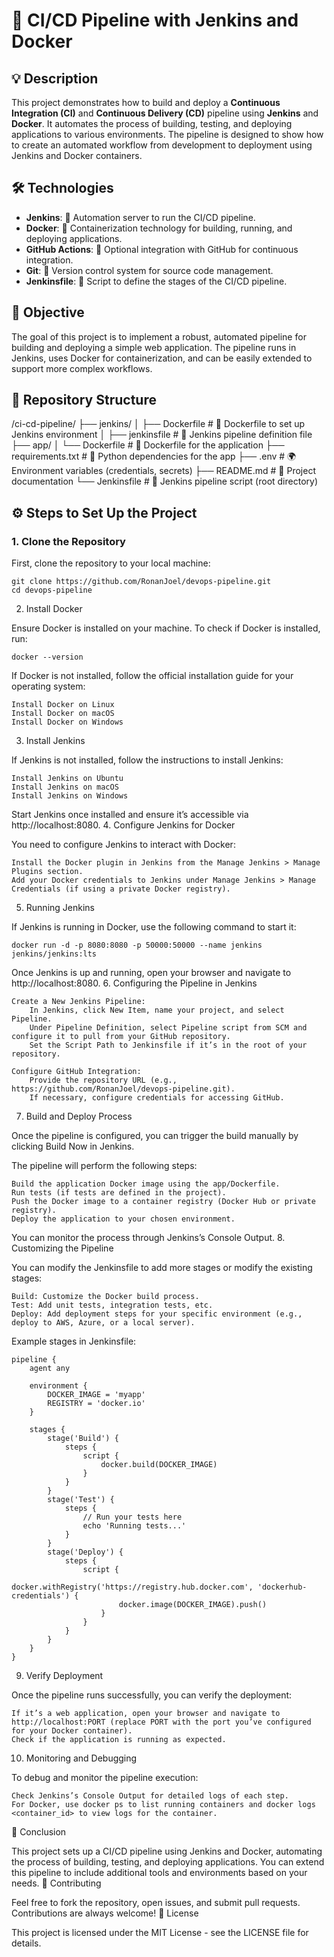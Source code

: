 # 🚀 CI/CD Pipeline with Jenkins and Docker

## 💡 Description

This project demonstrates how to build and deploy a **Continuous Integration (CI)** and **Continuous Delivery (CD)** pipeline using **Jenkins** and **Docker**. It automates the process of building, testing, and deploying applications to various environments. The pipeline is designed to show how to create an automated workflow from development to deployment using Jenkins and Docker containers.

## 🛠️ Technologies

- **Jenkins**: 🤖 Automation server to run the CI/CD pipeline.
- **Docker**: 🐳 Containerization technology for building, running, and deploying applications.
- **GitHub Actions**: 🔄 Optional integration with GitHub for continuous integration.
- **Git**: 📂 Version control system for source code management.
- **Jenkinsfile**: 📝 Script to define the stages of the CI/CD pipeline.

## 🎯 Objective

The goal of this project is to implement a robust, automated pipeline for building and deploying a simple web application. The pipeline runs in Jenkins, uses Docker for containerization, and can be easily extended to support more complex workflows.

## 📁 Repository Structure

/ci-cd-pipeline/ ├── jenkins/ │ ├── Dockerfile # 🐳 Dockerfile to set up Jenkins environment │ ├── jenkinsfile # 📝 Jenkins pipeline definition file ├── app/ │ └── Dockerfile # 🐳 Dockerfile for the application ├── requirements.txt # 📄 Python dependencies for the app ├── .env # 🌍 Environment variables (credentials, secrets) ├── README.md # 📑 Project documentation └── Jenkinsfile # 📝 Jenkins pipeline script (root directory)


## ⚙️ Steps to Set Up the Project

### 1. Clone the Repository

First, clone the repository to your local machine:

```
git clone https://github.com/RonanJoel/devops-pipeline.git
cd devops-pipeline
```

2. Install Docker

Ensure Docker is installed on your machine. To check if Docker is installed, run:

```
docker --version
```

If Docker is not installed, follow the official installation guide for your operating system:

    Install Docker on Linux
    Install Docker on macOS
    Install Docker on Windows

3. Install Jenkins

If Jenkins is not installed, follow the instructions to install Jenkins:

    Install Jenkins on Ubuntu
    Install Jenkins on macOS
    Install Jenkins on Windows

Start Jenkins once installed and ensure it’s accessible via http://localhost:8080.
4. Configure Jenkins for Docker

You need to configure Jenkins to interact with Docker:

    Install the Docker plugin in Jenkins from the Manage Jenkins > Manage Plugins section.
    Add your Docker credentials to Jenkins under Manage Jenkins > Manage Credentials (if using a private Docker registry).

5. Running Jenkins

If Jenkins is running in Docker, use the following command to start it:

```
docker run -d -p 8080:8080 -p 50000:50000 --name jenkins jenkins/jenkins:lts
```

Once Jenkins is up and running, open your browser and navigate to http://localhost:8080.
6. Configuring the Pipeline in Jenkins

    Create a New Jenkins Pipeline:
        In Jenkins, click New Item, name your project, and select Pipeline.
        Under Pipeline Definition, select Pipeline script from SCM and configure it to pull from your GitHub repository.
        Set the Script Path to Jenkinsfile if it’s in the root of your repository.

    Configure GitHub Integration:
        Provide the repository URL (e.g., https://github.com/RonanJoel/devops-pipeline.git).
        If necessary, configure credentials for accessing GitHub.

7. Build and Deploy Process

Once the pipeline is configured, you can trigger the build manually by clicking Build Now in Jenkins.

The pipeline will perform the following steps:

    Build the application Docker image using the app/Dockerfile.
    Run tests (if tests are defined in the project).
    Push the Docker image to a container registry (Docker Hub or private registry).
    Deploy the application to your chosen environment.

You can monitor the process through Jenkins’s Console Output.
8. Customizing the Pipeline

You can modify the Jenkinsfile to add more stages or modify the existing stages:

    Build: Customize the Docker build process.
    Test: Add unit tests, integration tests, etc.
    Deploy: Add deployment steps for your specific environment (e.g., deploy to AWS, Azure, or a local server).

Example stages in Jenkinsfile:

```
pipeline {
    agent any

    environment {
        DOCKER_IMAGE = 'myapp'
        REGISTRY = 'docker.io'
    }

    stages {
        stage('Build') {
            steps {
                script {
                    docker.build(DOCKER_IMAGE)
                }
            }
        }
        stage('Test') {
            steps {
                // Run your tests here
                echo 'Running tests...'
            }
        }
        stage('Deploy') {
            steps {
                script {
                    docker.withRegistry('https://registry.hub.docker.com', 'dockerhub-credentials') {
                        docker.image(DOCKER_IMAGE).push()
                    }
                }
            }
        }
    }
}
```
9. Verify Deployment

Once the pipeline runs successfully, you can verify the deployment:

    If it’s a web application, open your browser and navigate to http://localhost:PORT (replace PORT with the port you’ve configured for your Docker container).
    Check if the application is running as expected.

10. Monitoring and Debugging

To debug and monitor the pipeline execution:

    Check Jenkins’s Console Output for detailed logs of each step.
    For Docker, use docker ps to list running containers and docker logs <container_id> to view logs for the container.

🎉 Conclusion

This project sets up a CI/CD pipeline using Jenkins and Docker, automating the process of building, testing, and deploying applications. You can extend this pipeline to include additional tools and environments based on your needs.
🤝 Contributing

Feel free to fork the repository, open issues, and submit pull requests. Contributions are always welcome!
📜 License

This project is licensed under the MIT License - see the LICENSE file for details.
